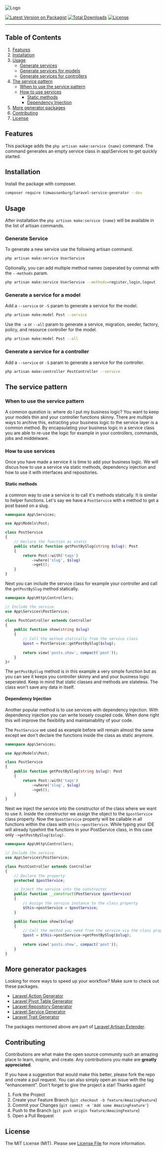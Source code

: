 <img src="img/banner.png" alt="Logo">

[![Latest Version on Packagist](https://img.shields.io/packagist/v/timwassenburg/laravel-service-generator.svg?style=flat-square)](https://packagist.org/packages/timwassenburg/laravel-service-generator)
[![Total Downloads](https://img.shields.io/packagist/dt/timwassenburg/laravel-service-generator.svg?style=flat-square)](https://packagist.org/packages/timwassenburg/laravel-service-generator)
[![License](https://img.shields.io/packagist/l/timwassenburg/laravel-service-generator)](https://packagist.org/packages/timwassenburg/laravel-service-generator)

<hr>

## Table of Contents
  <ol>
    <li><a href="#features">Features</a></li>
    <li><a href="#installation">Installation</a></li>
    <li>
      <a href="#usage">Usage</a>
      <ul>
        <li><a href="#generate-services">Generate services</a></li>
        <li><a href="#generate-services-for-models">Generate services for models</a></li>
        <li><a href="#generate-services-for-controllers">Generate services for controllers</a></li>
      </ul>
    </li>
    <li>
        <a href="#the-service-pattern">The service pattern</a>
        <ul>
            <li><a href="#when-to-use-the-service-pattern">When to use the service pattern</a></li>
            <li>
                <a href="#how-to-use-services">How to use services</a>
                <ul>
                    <li><a href="#static-methods">Static methods</a></li>
                    <li><a href="#depency-injection">Dependency Injection</a></li>
                </ul>
            </li>
        </ul>
    </li>
    <li><a href="#more-generator-packages">More generator packages</a></li>
    <li><a href="#contributing">Contributing</a></li>
    <li><a href="#license">License</a></li>
  </ol>

## Features

This package adds the ```php artisan make:service {name}``` command. The command
generates an empty service class in app\Services to get quickly started.

## Installation

Install the package with composer.

```bash
composer require timwassenburg/laravel-service-generator --dev
```

## Usage

After installation the ```php artisan make:service {name}``` will be available in the list
of artisan commands.

### Generate Service

To generate a new service use the following artisan command.

```bash
php artisan make:service UserService
```

Optionally, you can add multiple method names (seperated by comma) with the ```--methods``` param.

```bash
php artisan make:service UserService --methods=register,login,logout
```


### Generate a service for a model

Add a ```--service``` or ```-S``` param to generate a service for the model.

```bash
php artisan make:model Post --service
```

Use the ```-a``` or ```--all``` param to generate a service, migration, seeder, factory, policy,
and resource controller for the model.

```bash
php artisan make:model Post --all
```

### Generate a service for a controller

Add a ```--service``` or ```-S``` param to generate a service for the controller.

```bash
php artisan make:controller PostController --service
```

## The service pattern

### When to use the service pattern

A common question is: where do I put my business logic? You want to keep your models thin and your controller functions
skinny. There are multiple ways to archive this, extracting your business logic to the
service layer is a common method. By encapsulating your business logic in a service class you
are able to re-use the logic for example in your controllers, commands, jobs and middelware.

### How to use services

Once you have made a service it is time to add your business logic. We will discus how to use a service via static
methods,
dependency injection and how to use it with interfaces and repositories.

#### Static methods

a common way to use a service is to call it's methods statically. It is similar to helper functions. Let's say we have
a ```PostService``` with a method to get a post based on a slug.

```php
namespace App\Services;

use App\Models\Post;

class PostService
{
    // Declare the function as static
    public static function getPostBySlug(string $slug): Post
    {
        return Post::with('tags')
            ->where('slug', $slug)
            ->get();
    }
}
```

Next you can include the service class for example your controller and call the ```getPostBySlug``` method statically.

```php
namespace App\Http\Controllers;

// Include the service
use App\Services\PostService;

class PostController extends Controller
{
    public function show(string $slug)
    {
        // Call the method statically from the service class
        $post = PostService::getPostBySlug($slug);
        
        return view('posts.show', compact('post'));
    }
}#
```

The ```getPostBySlug``` method is in this example a very simple function but as you can see it keeps you controller
skinny
and and your business logic seperated. Keep in mind that static classes and methods are stateless. The class won't save
any data in itself.

#### Dependency Injection

Another popular method is to use services with dependency injection. With dependency injection you can write loosely
coupled code. When done right this will improve the flexibility and maintainability of your code.

The ```PostService``` we used as example before will remain
almost the same except we don't declare the functions inside the class as static anymore.

```php
namespace App\Services;

use App\Models\Post;

class PostService
{
    public function getPostBySlug(string $slug): Post
    {
        return Post::with('tags')
            ->where('slug', $slug)
            ->get();
    }
}
```

Next we inject the service into the constructor of the class where we want to use it. Inside the constructor we
assign the object to the ```$postService``` class property. Now the ```$postService``` property will be callable in
all functions within the class with ```$this->postService```. While typing your IDE will already typehint the functions
in your PostService class, in this case only ```->getPostBySlug($slug)```.

```php
namespace App\Http\Controllers;

// Include the service
use App\Services\PostService;

class PostController extends Controller
{
    // Declare the property
    protected $postService;

    // Inject the service into the constructor
    public function __construct(PostService $postService)
    {
        // Assign the service instance to the class property
        $this->postService = $postService;
    }

    public function show($slug)
    {
        // Call the method you need from the service via the class property
        $post = $this->postService->getPostBySlug($slug);
        
        return view('posts.show', compact('post'));
    }
}
```

## More generator packages

Looking for more ways to speed up your workflow? Make sure to check out these packages.

- [Laravel Action Generator](https://github.com/timwassenburg/laravel-action-generator)
- [Laravel Pivot Table Generator](https://github.com/timwassenburg/laravel-pivot-table-generator)
- [Laravel Repository Generator](https://github.com/timwassenburg/laravel-repository-generator)
- [Laravel Service Generator](https://github.com/timwassenburg/laravel-service-generator)
- [Laravel Trait Generator](https://github.com/timwassenburg/laravel-trait-generator)

The packages mentioned above are part of [Laravel Artisan Extender](https://github.com/timwassenburg/laravel-artisan-extender).

## Contributing

Contributions are what make the open source community such an amazing place to learn, inspire, and create. Any
contributions you make are **greatly appreciated**.

If you have a suggestion that would make this better, please fork the repo and create a pull request. You can also
simply open an issue with the tag "enhancement".
Don't forget to give the project a star! Thanks again!

1. Fork the Project
2. Create your Feature Branch (`git checkout -b feature/AmazingFeature`)
3. Commit your Changes (`git commit -m 'Add some AmazingFeature'`)
4. Push to the Branch (`git push origin feature/AmazingFeature`)
5. Open a Pull Request

## License

The MIT License (MIT). Please see [License File](LICENSE.md) for more information.
